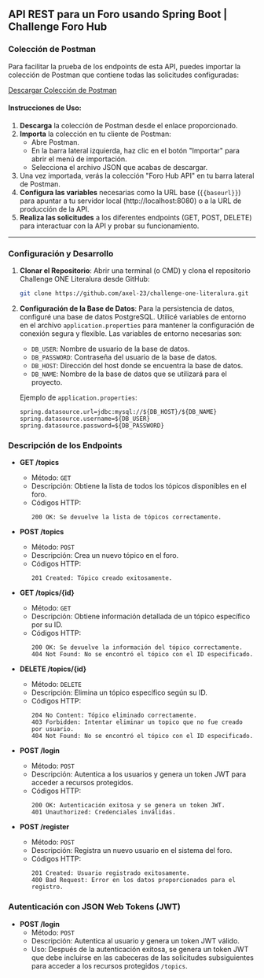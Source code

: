 ## API REST para un Foro usando Spring Boot | Challenge Foro Hub

### Colección de Postman

Para facilitar la prueba de los endpoints de esta API, puedes importar la colección de Postman que contiene todas las solicitudes configuradas:

[Descargar Colección de Postman](https://github.com/axel-23/challenge-one-forohub/blob/main/ForoHub.postman_collection.json)

#### Instrucciones de Uso:

1. **Descarga** la colección de Postman desde el enlace proporcionado.
2. **Importa** la colección en tu cliente de Postman:
   - Abre Postman.
   - En la barra lateral izquierda, haz clic en el botón "Importar" para abrir el menú de importación.
   - Selecciona el archivo JSON que acabas de descargar.
3. Una vez importada, verás la colección "Foro Hub API" en tu barra lateral de Postman.
4. **Configura las variables** necesarias como la URL base (`{{baseurl}}`) para apuntar a tu servidor local (http://localhost:8080) o a la URL de producción de la API.
5. **Realiza las solicitudes** a los diferentes endpoints (GET, POST, DELETE) para interactuar con la API y probar su funcionamiento.

---

### Configuración y Desarrollo

1. **Clonar el Repositorio**: Abrir una terminal (o CMD) y clona el repositorio Challenge ONE Literalura desde GitHub:

   ```bash
   git clone https://github.com/axel-23/challenge-one-literalura.git
   ```

2. **Configuración de la Base de Datos**: Para la persistencia de datos, configuré una base de datos PostgreSQL. Utilicé variables de entorno en el archivo `application.properties` para mantener la configuración de conexión segura y flexible. Las variables de entorno necesarias son:

    - `DB_USER`: Nombre de usuario de la base de datos.
    - `DB_PASSWORD`: Contraseña del usuario de la base de datos.
    - `DB_HOST`: Dirección del host donde se encuentra la base de datos.
    - `DB_NAME`: Nombre de la base de datos que se utilizará para el proyecto.
    
    Ejemplo de `application.properties`:
    
    ```properties
    spring.datasource.url=jdbc:mysql://${DB_HOST}/${DB_NAME}
    spring.datasource.username=${DB_USER}
    spring.datasource.password=${DB_PASSWORD}
    ```
    
### Descripción de los Endpoints

- **GET /topics**
  - Método: `GET`
  - Descripción: Obtiene la lista de todos los tópicos disponibles en el foro.
  - Códigos HTTP:
    ```http
    200 OK: Se devuelve la lista de tópicos correctamente.
    ```

- **POST /topics**
  - Método: `POST`
  - Descripción: Crea un nuevo tópico en el foro.
  - Códigos HTTP:
    ```http
    201 Created: Tópico creado exitosamente.
    ```

- **GET /topics/{id}**
  - Método: `GET`
  - Descripción: Obtiene información detallada de un tópico específico por su ID.
  - Códigos HTTP:
    ```http
    200 OK: Se devuelve la información del tópico correctamente.
    404 Not Found: No se encontró el tópico con el ID especificado.
    ```

- **DELETE /topics/{id}**
  - Método: `DELETE`
  - Descripción: Elimina un tópico específico según su ID.
  - Códigos HTTP:
    ```http
    204 No Content: Tópico eliminado correctamente.
    403 Forbidden: Intentar eliminar un topico que no fue creado por usuario.
    404 Not Found: No se encontró el tópico con el ID especificado.
    ```

- **POST /login**
  - Método: `POST`
  - Descripción: Autentica a los usuarios y genera un token JWT para acceder a recursos protegidos.
  - Códigos HTTP:
    ```http
    200 OK: Autenticación exitosa y se genera un token JWT.
    401 Unauthorized: Credenciales inválidas.
    ```

- **POST /register**
  - Método: `POST`
  - Descripción: Registra un nuevo usuario en el sistema del foro.
  - Códigos HTTP:
    ```http
    201 Created: Usuario registrado exitosamente.
    400 Bad Request: Error en los datos proporcionados para el registro.
    ```

### Autenticación con JSON Web Tokens (JWT)

- **POST /login**
  - Método: `POST`
  - Descripción: Autentica al usuario y genera un token JWT válido.
  - Uso: Después de la autenticación exitosa, se genera un token JWT que debe incluirse en las cabeceras de las solicitudes subsiguientes para acceder a los recursos protegidos `/topics`.
